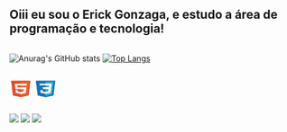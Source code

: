 ## Oiii eu sou o Erick Gonzaga, e estudo a área de programação e tecnologia!

<div style="display:flex ">

![Anurag's GitHub stats](https://github-readme-stats.vercel.app/api?username=ErickGonzagaDev&show_icons=true&theme=transparent)
[![Top Langs](https://github-readme-stats.vercel.app/api/top-langs/?username=ErickGonzagaDev&layout=compact&theme=transparent)](https://github.com/ErickGonzagaDev/github-readme-stats)


</div>

<div style="display: inline_block"><br>
  <img align="center" alt="Erick-HTML" height="30" width="40" src="https://raw.githubusercontent.com/devicons/devicon/master/icons/html5/html5-original.svg">
  <img align="center" alt="Erick-CSS" height="30" width="40" src="https://raw.githubusercontent.com/devicons/devicon/master/icons/css3/css3-original.svg">
</div>
  
  ##
 
<div> 
  <a href="https://instagram.com/erick_gonzaga" target="_blank"><img src="https://img.shields.io/badge/-Instagram-%23E4405F?style=for-the-badge&logo=instagram&logoColor=white" target="_blank"></a>
  <a href = "mailto:erickgonzaga.dev@gmail.com"><img src="https://img.shields.io/badge/-Gmail-%23333?style=for-the-badge&logo=gmail&logoColor=white" target="_blank"></a>
  <a href="https://www.linkedin.com/in/rafaella-ballerini-45875016a" target="_blank"><img src="https://img.shields.io/badge/-LinkedIn-%230077B5?style=for-the-badge&logo=linkedin&logoColor=white" target="_blank"></a> 
  
</div>



